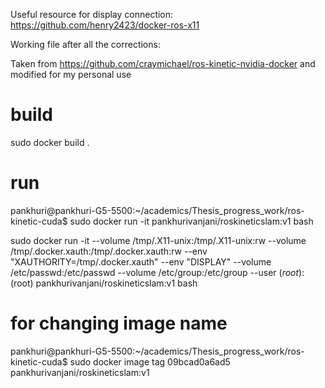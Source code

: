 Useful resource for display connection: https://github.com/henry2423/docker-ros-x11

Working file after all the corrections:

Taken from https://github.com/craymichael/ros-kinetic-nvidia-docker and modified for my personal use
 
# build

sudo docker build .

# run

pankhuri@pankhuri-G5-5500:~/academics/Thesis_progress_work/ros-kinetic-cuda$ sudo docker run -it pankhurivanjani/roskineticslam:v1 bash

sudo docker run -it  --volume /tmp/.X11-unix:/tmp/.X11-unix:rw   --volume /tmp/.docker.xauth:/tmp/.docker.xauth:rw   --env "XAUTHORITY=/tmp/.docker.xauth"   --env "DISPLAY"   --volume /etc/passwd:/etc/passwd   --volume /etc/group:/etc/group   --user $(root):$(root) pankhurivanjani/roskineticslam:v1 bash


# for changing image name 
pankhuri@pankhuri-G5-5500:~/academics/Thesis_progress_work/ros-kinetic-cuda$ sudo docker image tag 09bcad0a6ad5 pankhurivanjani/roskineticslam:v1
